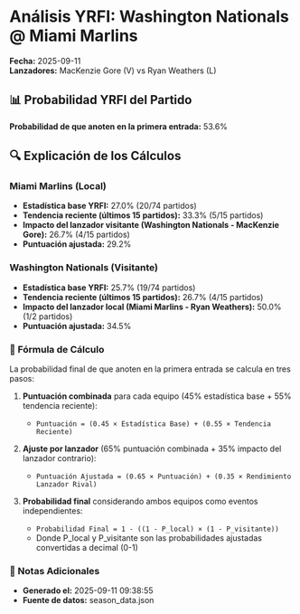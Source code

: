 # Análisis YRFI: Washington Nationals @ Miami Marlins

**Fecha:** 2025-09-11  
**Lanzadores:** MacKenzie Gore (V) vs Ryan Weathers (L)

## 📊 Probabilidad YRFI del Partido

**Probabilidad de que anoten en la primera entrada:** 53.6%

## 🔍 Explicación de los Cálculos

### Miami Marlins (Local)
- **Estadística base YRFI:** 27.0% (20/74 partidos)
- **Tendencia reciente (últimos 15 partidos):** 33.3% (5/15 partidos)
- **Impacto del lanzador visitante (Washington Nationals - MacKenzie Gore):** 26.7% (4/15 partidos)
- **Puntuación ajustada:** 29.2%

### Washington Nationals (Visitante)
- **Estadística base YRFI:** 25.7% (19/74 partidos)
- **Tendencia reciente (últimos 15 partidos):** 26.7% (4/15 partidos)
- **Impacto del lanzador local (Miami Marlins - Ryan Weathers):** 50.0% (1/2 partidos)
- **Puntuación ajustada:** 34.5%

### 📝 Fórmula de Cálculo

La probabilidad final de que anoten en la primera entrada se calcula en tres pasos:

1. **Puntuación combinada** para cada equipo (45% estadística base + 55% tendencia reciente):
   - `Puntuación = (0.45 × Estadística Base) + (0.55 × Tendencia Reciente)`

2. **Ajuste por lanzador** (65% puntuación combinada + 35% impacto del lanzador contrario):
   - `Puntuación Ajustada = (0.65 × Puntuación) + (0.35 × Rendimiento Lanzador Rival)`

3. **Probabilidad final** considerando ambos equipos como eventos independientes:
   - `Probabilidad Final = 1 - ((1 - P_local) × (1 - P_visitante))`
   - Donde P_local y P_visitante son las probabilidades ajustadas convertidas a decimal (0-1)

### 📌 Notas Adicionales

- **Generado el:** 2025-09-11 09:38:55
- **Fuente de datos:** season_data.json
